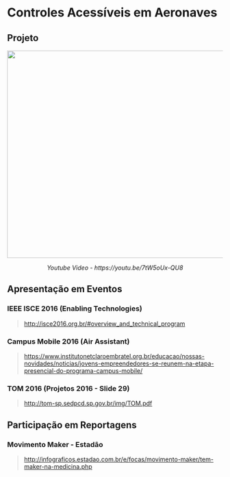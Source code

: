 # Controles Acessíveis em Aeronaves

## Projeto

<p align="center">
  <img src=https://github.com/matheusrmorgado/aircraft-passenger-console/blob/master/images/FinalPrototype.jpg height="485" width="713">
</p>
<p align="center">
  <i> Youtube Video - https://youtu.be/7tW5oUx-QU8</i>
</p>


## Apresentação em Eventos

### IEEE ISCE 2016 (Enabling Technologies)

> http://isce2016.org.br/#overview_and_technical_program 

### Campus Mobile 2016 (Air Assistant)

> https://www.institutonetclaroembratel.org.br/educacao/nossas-novidades/noticias/jovens-empreendedores-se-reunem-na-etapa-presencial-do-programa-campus-mobile/

### TOM 2016  (Projetos 2016 - Slide 29)

> http://tom-sp.sedpcd.sp.gov.br/img/TOM.pdf


## Participação em Reportagens

### Movimento Maker - Estadão

> http://infograficos.estadao.com.br/e/focas/movimento-maker/tem-maker-na-medicina.php